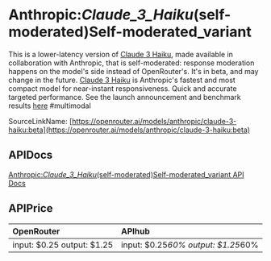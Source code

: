# Anthropic:_Claude_3_Haiku_(self-moderated)Self-moderated_variant

This is a lower-latency version of [Claude 3 Haiku](/models/anthropic/claude-3-haiku), made available in collaboration with Anthropic, that is self-moderated: response moderation happens on the model's side instead of OpenRouter's. It's in beta, and may change in the future.
[Claude 3 Haiku](/models/anthropic/claude-3-haiku) is Anthropic's fastest and most compact model for
near-instant responsiveness. Quick and accurate targeted performance.
See the launch announcement and benchmark results [here](https://www.anthropic.com/news/claude-3-haiku)
#multimodal

SourceLinkName: [https://openrouter.ai/models/anthropic/claude-3-haiku:beta](https://openrouter.ai/models/anthropic/claude-3-haiku:beta)

## APIDocs

[Anthropic:_Claude_3_Haiku_(self-moderated)Self-moderated_variant API Docs](../apis/Anthropic:_Claude_3_Haiku_(self-moderated)Self-moderated_variant.md)

## APIPrice

| OpenRouter | APIhub |
|:---|:---|
| input: $0.25 output: $1.25 | input: $0.25*60% output: $1.25*60% |
